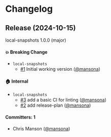 # Changelog

## Release (2024-10-15)

local-snapshots 1.0.0 (major)

#### :boom: Breaking Change
* `local-snapshots`
  * [#1](https://github.com/mansona/local-snapshots/pull/1) Initial working version ([@mansona](https://github.com/mansona))

#### :house: Internal
* `local-snapshots`
  * [#3](https://github.com/mansona/local-snapshots/pull/3) add a basic CI for linting ([@mansona](https://github.com/mansona))
  * [#2](https://github.com/mansona/local-snapshots/pull/2) add release-plan ([@mansona](https://github.com/mansona))

#### Committers: 1
- Chris Manson ([@mansona](https://github.com/mansona))
